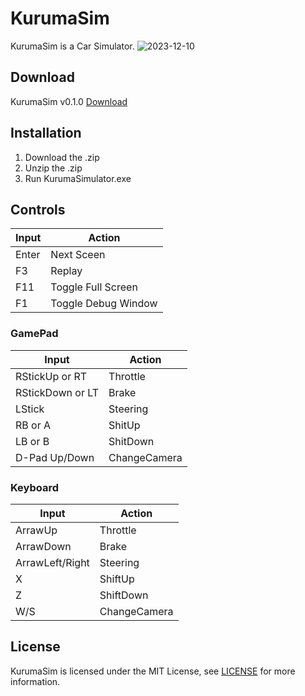 # KurumaSim
KurumaSim is a Car Simulator.
![2023-12-10](https://github.com/mursoftware/KurumaSim/assets/135035096/ce447147-ea26-40a2-ab85-3aedffcbab7f)

## Download
KurumaSim v0.1.0 [Download](https://github.com/mursoftware/KurumaSim/releases/download/KurumaSim/KurumaSim_0_1_0.zip)

## Installation
1. Download the .zip
2. Unzip the .zip
2. Run KurumaSimulator.exe

## Controls
| Input | Action |
| --- | --- |
| Enter | Next Sceen |
| F3 | Replay |
| F11 | Toggle Full Screen |
| F1 | Toggle Debug Window |

### GamePad
| Input | Action |
| --- | --- |
| RStickUp or RT | Throttle |
| RStickDown or LT | Brake |
| LStick | Steering |
| RB or A | ShitUp |
| LB or B | ShitDown |
| D-Pad Up/Down | ChangeCamera |

### Keyboard
| Input | Action |
| --- | --- |
| ArrawUp | Throttle |
| ArrawDown | Brake |
| ArrawLeft/Right | Steering |
| X | ShiftUp |
| Z | ShiftDown |
| W/S | ChangeCamera |


## License
KurumaSim is licensed under the MIT License, see [LICENSE](LICENSE) for more information.
